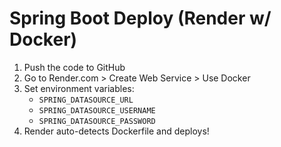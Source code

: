 # Spring Boot Deploy (Render w/ Docker)

1. Push the code to GitHub
2. Go to Render.com > Create Web Service > Use Docker
3. Set environment variables:
   - `SPRING_DATASOURCE_URL`
   - `SPRING_DATASOURCE_USERNAME`
   - `SPRING_DATASOURCE_PASSWORD`
4. Render auto-detects Dockerfile and deploys!
